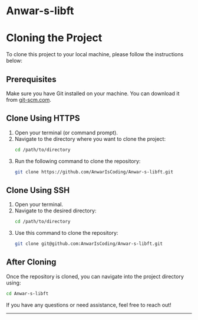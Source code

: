 # Anwar-s-libft
# Cloning the Project

To clone this project to your local machine, please follow the instructions below:

## Prerequisites

Make sure you have Git installed on your machine. You can download it from [git-scm.com](https://git-scm.com/).

## Clone Using HTTPS

1. Open your terminal (or command prompt).
2. Navigate to the directory where you want to clone the project:
   ```bash
   cd /path/to/directory
   ```
3. Run the following command to clone the repository:
   ```bash
   git clone https://github.com/AnwarIsCoding/Anwar-s-libft.git
   ```

## Clone Using SSH

1. Open your terminal.
2. Navigate to the desired directory:
   ```bash
   cd /path/to/directory
   ```
3. Use this command to clone the repository:
   ```bash
   git clone git@github.com:AnwarIsCoding/Anwar-s-libft.git
   ```

## After Cloning

Once the repository is cloned, you can navigate into the project directory using:
```bash
cd Anwar-s-libft
```

If you have any questions or need assistance, feel free to reach out!

---
